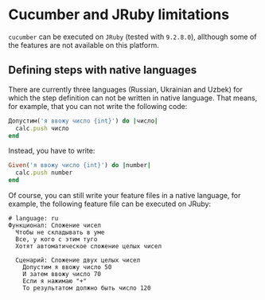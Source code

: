 # Cucumber and JRuby limitations

`cucumber` can be executed on `JRuby` (tested with `9.2.8.0`), allthough some of the features
are not available on this platform.

## Defining steps with native languages

There are currently three languages (Russian, Ukrainian and Uzbek) for which the step definition
can not be written in native language.
That means, for example, that you can not write the following code:

```ruby
Допустим('я ввожу число {int}') do |число|
  calc.push число
end
```

Instead, you have to write:
```ruby
Given('я ввожу число {int}') do |number|
  calc.push number
end
```

Of course, you can still write your feature files in a native language, for example, the following
feature file can be executed on JRuby:

```gherkin
# language: ru
Функционал: Сложение чисел
  Чтобы не складывать в уме
  Все, у кого с этим туго
  Хотят автоматическое сложение целых чисел

  Сценарий: Сложение двух целых чисел
    Допустим я ввожу число 50
    И затем ввожу число 70
    Если я нажимаю "+"
    То результатом должно быть число 120
```
